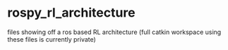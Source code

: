 # rospy_rl_architecture
files showing off a ros based RL architecture (full catkin workspace using these files is currently private)

